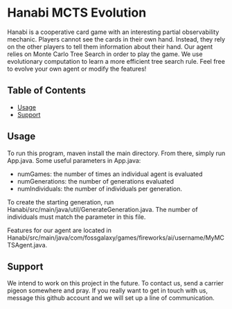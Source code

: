 # Hanabi MCTS Evolution

Hanabi is a cooperative card game with an interesting partial observability mechanic. Players cannot see the cards in their own hand. Instead, they rely on the other players to tell them information about their hand. Our agent relies on Monte Carlo Tree Search in order to play the game. We use evolutionary computation to learn a more efficient tree search rule. Feel free to evolve your own agent or modify the features!

## Table of Contents

- [Usage](#usage)
- [Support](#support)

## Usage

To run this program, maven install the main directory. From there, simply run App.java.
Some useful parameters in App.java:

  - numGames: the number of times an individual agent is evaluated
  - numGenerations: the number of generations evaluated
  - numIndividuals: the number of individuals per generation.

To create the starting generation, run Hanabi/src/main/java/util/GenerateGeneration.java. The number of individuals must match the parameter in this file.

Features for our agent are located in Hanabi/src/main/java/com/fossgalaxy/games/fireworks/ai/username/MyMCTSAgent.java.

## Support

We intend to work on this project in the future. To contact us, send a carrier pigeon somewhere and pray. If you really want to get in touch with us, message this github account and we will set up a line of communication.

